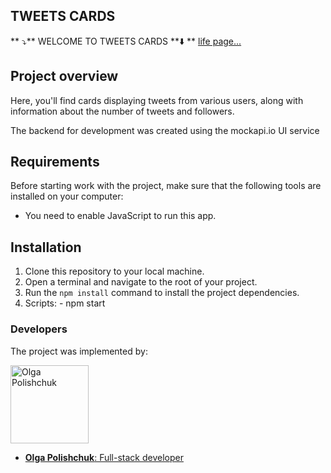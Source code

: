 ## TWEETS CARDS

** ⤵️** WELCOME TO TWEETS CARDS **⬇️ **
[life page...](https://polaolka.github.io/tweet_cards/)

## Project overview
Here, you'll find cards displaying tweets from various users, along with information about the number of tweets and followers.

The backend for development was created using the mockapi.io UI service

## Requirements
Before starting work with the project, make sure that the following tools are installed on your computer:
- You need to enable JavaScript to run this app.

## Installation
1. Clone this repository to your local machine.
2. Open a terminal and navigate to the root of your project.
3. Run the `npm install` command to install the project dependencies.
4. Scripts: - npm start 



### Developers
The project was implemented by:

<p float="left">
  <a href="https://github.com/Polaolka">
  	<img width="125" src="https://avatars.githubusercontent.com/u/101866764" alt="Olga Polishchuk" border="0">
   </a>

</p>

- [**Olga Polishchuk**: Full-stack developer](https://github.com/Polaolka)
